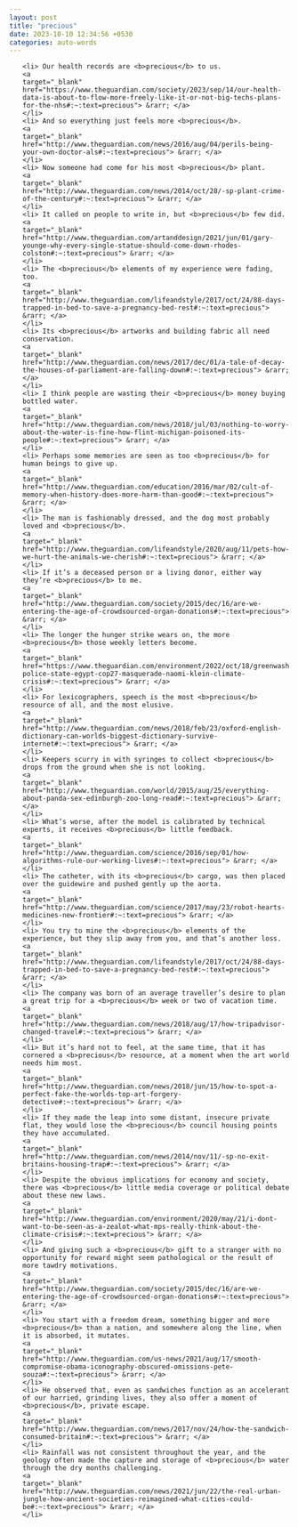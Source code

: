 ```yaml
---
layout: post
title: "precious"
date: 2023-10-10 12:34:56 +0530
categories: auto-words
---
```

<ol>

    <li> Our health records are <b>precious</b> to us.
    <a 
    target="_blank" 
    href="https://www.theguardian.com/society/2023/sep/14/our-health-data-is-about-to-flow-more-freely-like-it-or-not-big-techs-plans-for-the-nhs#:~:text=precious"> &rarr; </a>
    </li>
    <li> And so everything just feels more <b>precious</b>.
    <a 
    target="_blank" 
    href="http://www.theguardian.com/news/2016/aug/04/perils-being-your-own-doctor-als#:~:text=precious"> &rarr; </a>
    </li>
    <li> Now someone had come for his most <b>precious</b> plant.
    <a 
    target="_blank" 
    href="http://www.theguardian.com/news/2014/oct/28/-sp-plant-crime-of-the-century#:~:text=precious"> &rarr; </a>
    </li>
    <li> It called on people to write in, but <b>precious</b> few did.
    <a 
    target="_blank" 
    href="http://www.theguardian.com/artanddesign/2021/jun/01/gary-younge-why-every-single-statue-should-come-down-rhodes-colston#:~:text=precious"> &rarr; </a>
    </li>
    <li> The <b>precious</b> elements of my experience were fading, too.
    <a 
    target="_blank" 
    href="http://www.theguardian.com/lifeandstyle/2017/oct/24/88-days-trapped-in-bed-to-save-a-pregnancy-bed-rest#:~:text=precious"> &rarr; </a>
    </li>
    <li> Its <b>precious</b> artworks and building fabric all need conservation.
    <a 
    target="_blank" 
    href="http://www.theguardian.com/news/2017/dec/01/a-tale-of-decay-the-houses-of-parliament-are-falling-down#:~:text=precious"> &rarr; </a>
    </li>
    <li> I think people are wasting their <b>precious</b> money buying bottled water.
    <a 
    target="_blank" 
    href="http://www.theguardian.com/news/2018/jul/03/nothing-to-worry-about-the-water-is-fine-how-flint-michigan-poisoned-its-people#:~:text=precious"> &rarr; </a>
    </li>
    <li> Perhaps some memories are seen as too <b>precious</b> for human beings to give up.
    <a 
    target="_blank" 
    href="http://www.theguardian.com/education/2016/mar/02/cult-of-memory-when-history-does-more-harm-than-good#:~:text=precious"> &rarr; </a>
    </li>
    <li> The man is fashionably dressed, and the dog most probably loved and <b>precious</b>.
    <a 
    target="_blank" 
    href="http://www.theguardian.com/lifeandstyle/2020/aug/11/pets-how-we-hurt-the-animals-we-cherish#:~:text=precious"> &rarr; </a>
    </li>
    <li> If it’s a deceased person or a living donor, either way they’re <b>precious</b> to me.
    <a 
    target="_blank" 
    href="http://www.theguardian.com/society/2015/dec/16/are-we-entering-the-age-of-crowdsourced-organ-donations#:~:text=precious"> &rarr; </a>
    </li>
    <li> The longer the hunger strike wears on, the more <b>precious</b> those weekly letters become.
    <a 
    target="_blank" 
    href="https://www.theguardian.com/environment/2022/oct/18/greenwashing-police-state-egypt-cop27-masquerade-naomi-klein-climate-crisis#:~:text=precious"> &rarr; </a>
    </li>
    <li> For lexicographers, speech is the most <b>precious</b> resource of all, and the most elusive.
    <a 
    target="_blank" 
    href="http://www.theguardian.com/news/2018/feb/23/oxford-english-dictionary-can-worlds-biggest-dictionary-survive-internet#:~:text=precious"> &rarr; </a>
    </li>
    <li> Keepers scurry in with syringes to collect <b>precious</b> drops from the ground when she is not looking.
    <a 
    target="_blank" 
    href="http://www.theguardian.com/world/2015/aug/25/everything-about-panda-sex-edinburgh-zoo-long-read#:~:text=precious"> &rarr; </a>
    </li>
    <li> What’s worse, after the model is calibrated by technical experts, it receives <b>precious</b> little feedback.
    <a 
    target="_blank" 
    href="http://www.theguardian.com/science/2016/sep/01/how-algorithms-rule-our-working-lives#:~:text=precious"> &rarr; </a>
    </li>
    <li> The catheter, with its <b>precious</b> cargo, was then placed over the guidewire and pushed gently up the aorta.
    <a 
    target="_blank" 
    href="http://www.theguardian.com/science/2017/may/23/robot-hearts-medicines-new-frontier#:~:text=precious"> &rarr; </a>
    </li>
    <li> You try to mine the <b>precious</b> elements of the experience, but they slip away from you, and that’s another loss.
    <a 
    target="_blank" 
    href="http://www.theguardian.com/lifeandstyle/2017/oct/24/88-days-trapped-in-bed-to-save-a-pregnancy-bed-rest#:~:text=precious"> &rarr; </a>
    </li>
    <li> The company was born of an average traveller’s desire to plan a great trip for a <b>precious</b> week or two of vacation time.
    <a 
    target="_blank" 
    href="http://www.theguardian.com/news/2018/aug/17/how-tripadvisor-changed-travel#:~:text=precious"> &rarr; </a>
    </li>
    <li> But it’s hard not to feel, at the same time, that it has cornered a <b>precious</b> resource, at a moment when the art world needs him most.
    <a 
    target="_blank" 
    href="http://www.theguardian.com/news/2018/jun/15/how-to-spot-a-perfect-fake-the-worlds-top-art-forgery-detective#:~:text=precious"> &rarr; </a>
    </li>
    <li> If they made the leap into some distant, insecure private flat, they would lose the <b>precious</b> council housing points they have accumulated.
    <a 
    target="_blank" 
    href="http://www.theguardian.com/news/2014/nov/11/-sp-no-exit-britains-housing-trap#:~:text=precious"> &rarr; </a>
    </li>
    <li> Despite the obvious implications for economy and society, there was <b>precious</b> little media coverage or political debate about these new laws.
    <a 
    target="_blank" 
    href="http://www.theguardian.com/environment/2020/may/21/i-dont-want-to-be-seen-as-a-zealot-what-mps-really-think-about-the-climate-crisis#:~:text=precious"> &rarr; </a>
    </li>
    <li> And giving such a <b>precious</b> gift to a stranger with no opportunity for reward might seem pathological or the result of more tawdry motivations.
    <a 
    target="_blank" 
    href="http://www.theguardian.com/society/2015/dec/16/are-we-entering-the-age-of-crowdsourced-organ-donations#:~:text=precious"> &rarr; </a>
    </li>
    <li> You start with a freedom dream, something bigger and more <b>precious</b> than a nation, and somewhere along the line, when it is absorbed, it mutates.
    <a 
    target="_blank" 
    href="http://www.theguardian.com/us-news/2021/aug/17/smooth-compromise-obama-iconography-obscured-omissions-pete-souza#:~:text=precious"> &rarr; </a>
    </li>
    <li> He observed that, even as sandwiches function as an accelerant of our harried, grinding lives, they also offer a moment of <b>precious</b>, private escape.
    <a 
    target="_blank" 
    href="http://www.theguardian.com/news/2017/nov/24/how-the-sandwich-consumed-britain#:~:text=precious"> &rarr; </a>
    </li>
    <li> Rainfall was not consistent throughout the year, and the geology often made the capture and storage of <b>precious</b> water through the dry months challenging.
    <a 
    target="_blank" 
    href="http://www.theguardian.com/news/2021/jun/22/the-real-urban-jungle-how-ancient-societies-reimagined-what-cities-could-be#:~:text=precious"> &rarr; </a>
    </li>